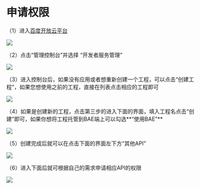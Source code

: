 # 申请权限

（1）进入[百度开放云平台](http://developer.baidu.com)

![](/md/images/dev.png)

（2）点击“管理控制台”并选择 “开发者服务管理”

![](/md/images/select_service.png)

（3）进入控制台后，如果没有应用或者想重新创建一个工程，可以点击“创建工程”，如果您想使用之前的工程，直接在列表点击相应的工程即可

![](/md/images/create_or_select_app.png)

（4）如果是创建新的工程，点击第三步的进入下面的界面，填入工程名点击“创建”即可，如果你想将工程托管到BAE端上可以勾选**“使用BAE”**

![](/md/images/create.png)

（5）创建完成后就可以在点击下面的界面左下方“其他API”

![](/md/images/click_api.png)

（6）进入下面后就可根据自己的需求申请相应API的权限

![](/md/images/api_swtich.png)
